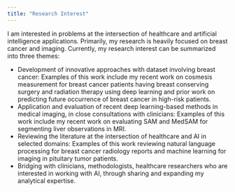 ```yaml
---
title: "Research Interest"
---
```



I am interested in problems at the intersection of healthcare and artificial intelligence applications. Primarily, my research is heavily focused on breast cancer and imaging. Currently, my research interest can be summarized into three themes: 
* Development of innovative approaches with dataset involving breast cancer: Examples of this work include my recent work on cosmesis measurement for breast cancer patients having breast conserving surgery and radiation therapy using deep learning and prior work on predicting future occurrence of breast cancer in high-risk patients.
* Application and evaluation of recent deep learning-based methods in medical imaging, in close consultations with clinicians: Examples of this work include my recent work on evaluating SAM and MedSAM for segmenting liver observations in MRI. 
* Reviewing the literature at the intersection of healthcare and AI in selected domains: Examples of this work reviewing natural language processing for breast cancer radiology reports and machine learning for imaging in pituitary tumor patients. 
* Bridging with clinicians, methodologists, healthcare researchers who are interested in working with AI, through sharing and expanding my analytical expertise. 
